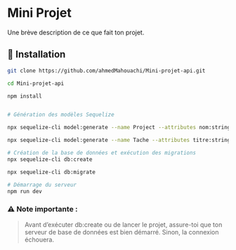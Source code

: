 # Mini Projet

Une brève description de ce que fait ton projet.

## 🚀 Installation

```bash
git clone https://github.com/ahmedMahouachi/Mini-projet-api.git

cd Mini-projet-api

npm install


# Génération des modèles Sequelize

npx sequelize-cli model:generate --name Project --attributes nom:string,description:text,dateCreation:date

npx sequelize-cli model:generate --name Tache --attributes titre:string,statut:string,project_id:integer

# Création de la base de données et exécution des migrations
npx sequelize-cli db:create

npx sequelize-cli db:migrate

# Démarrage du serveur
npm run dev

```
### ⚠️ Note importante :

> Avant d’exécuter db:create ou de lancer le projet, assure-toi que ton serveur de base de données est bien démarré. Sinon, la connexion échouera.